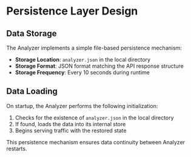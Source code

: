 # Persistence Layer Design

## Data Storage

The Analyzer implements a simple file-based persistence mechanism:

- **Storage Location**: `analyzer.json` in the local directory
- **Storage Format**: JSON format matching the API response structure
- **Storage Frequency**: Every 10 seconds during runtime

## Data Loading

On startup, the Analyzer performs the following initialization:

1. Checks for the existence of `analyzer.json` in the local directory
2. If found, loads the data into its internal store
3. Begins serving traffic with the restored state

This persistence mechanism ensures data continuity between Analyzer restarts.